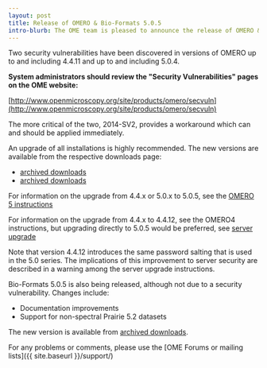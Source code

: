 ```yaml
---
layout: post
title: Release of OMERO & Bio-Formats 5.0.5
intro-blurb: The OME team is pleased to announce the release of OMERO & Bio-Formats 5.0.5
---
```

Two security vulnerabilities have been discovered in versions of OMERO up to and including 4.4.11
and up to and including 5.0.4.

**System administrators should review the "Security Vulnerabilities"
pages on the OME website:**

[http://www.openmicroscopy.org/site/products/omero/secvuln](http://www.openmicroscopy.org/site/products/omero/secvuln)

The more critical of the two, 2014-SV2, provides a workaround which can and should be applied immediately.



An upgrade of all installations is highly recommended. The new versions are available from the
respective downloads page:

 - [archived downloads](http://downloads.openmicroscopy.org/omero/5.0.5/)
 - [archived downloads](http://downloads.openmicroscopy.org/omero/4.4.12/)

For information on the upgrade from 4.4.x or 5.0.x to 5.0.5, see the [OMERO 5 instructions](https://www.openmicroscopy.org/site/support/omero5.0/sysadmins/server-upgrade.html)

For information on the upgrade from 4.4.x to 4.4.12, see the OMERO4 instructions, but upgrading
directly to 5.0.5 would be preferred, see [server upgrade](https://www.openmicroscopy.org/site/support/omero4/sysadmins/server-upgrade.html)

Note that version 4.4.12 introduces the same password salting that is used in the 5.0 series.
The implications of this improvement to server security are described in a warning among the
server upgrade instructions.



Bio-Formats 5.0.5 is also being released, although not due to a security vulnerability.
Changes include:

 - Documentation improvements
 - Support for non-spectral Prairie 5.2 datasets

The new version is available from [archived downloads](http://downloads.openmicroscopy.org/bio-formats/5.0.5/).

For any problems or comments, please use the [OME Forums or mailing lists]({{ site.baseurl }}/support/)
